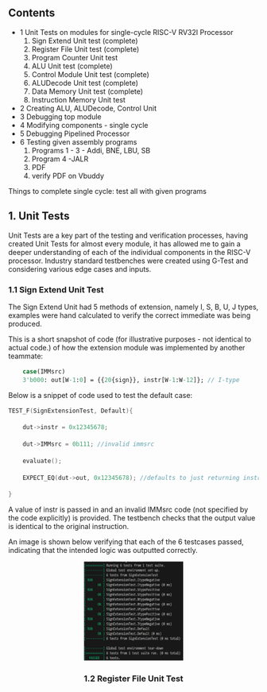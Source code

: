 ## Contents
- 1 Unit Tests on modules for single-cycle RISC-V RV32I Processor
	1. Sign Extend Unit test (complete)
	2. Register File Unit test (complete)
	3. Program Counter Unit test 
	4. ALU Unit test (complete)
	5. Control Module Unit test (complete)
	6. ALUDecode Unit test (complete)
	7. Data Memory Unit test (complete)
	8. Instruction Memory Unit test
- 2 Creating ALU, ALUDecode, Control Unit
- 3 Debugging top module
- 4 Modifying components - single cycle
- 5 Debugging Pipelined Processor
- 6 Testing given assembly programs
	1. Programs 1 - 3 - Addi, BNE, LBU, SB
	2. Program 4  -JALR
	3. PDF
	4. verify PDF on Vbuddy




Things to complete single cycle:
	test all with given programs


## 1. Unit Tests
Unit Tests are a key part of the testing and verification processes, having created Unit Tests for almost every module, it has allowed me to gain a deeper understanding of each of the individual components in the RISC-V processor. Industry standard testbenches were created using G-Test and considering various edge cases and inputs.

### 1.1 Sign Extend Unit Test
The Sign Extend Unit had 5 methods of extension, namely I, S, B, U, J types, examples were hand calculated to verify the correct immediate was being produced.

This is a short snapshot of code (for illustrative purposes - not identical to actual code.) of how the extension module was implemented by another teammate:
```systemverilog
	case(IMMsrc)
    3'b000: out[W-1:0] = {{20{sign}}, instr[W-1:W-12]}; // I-type
```

Below is a snippet of code used to test the default case:

```c++
TEST_F(SignExtensionTest, Default){

    dut->instr = 0x12345678;

    dut->IMMsrc = 0b111; //invalid immsrc

    evaluate();

    EXPECT_EQ(dut->out, 0x12345678); //defaults to just returning instr

}
```

A value of instr is passed in and an invalid IMMsrc code (not specified by the code explicitly) is provided. The testbench checks that the output value is identical to the original instruction. 

An image is shown below verifying that each of the 6 testcases passed, indicating that the intended logic was outputted correctly.

<center><img src="./../images/Logbook1.png" width = 200 height = 200>



### 1.2 Register File Unit Test

